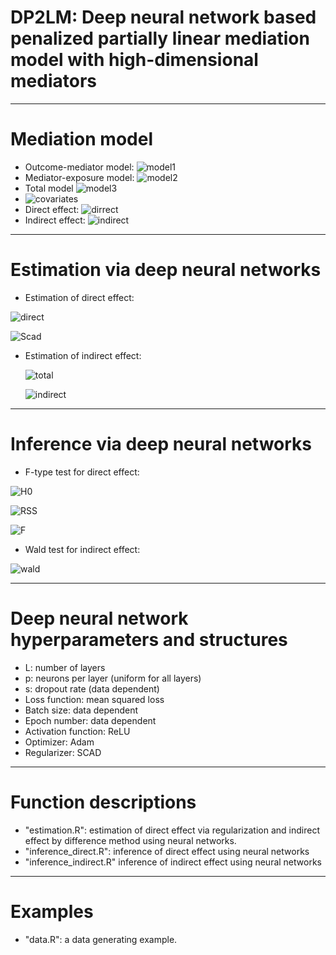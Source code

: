 # DP2LM: Deep neural network based penalized partially linear mediation model with high-dimensional mediators
------------------------------------------------

# Mediation model
- Outcome-mediator model:
![model1](https://latex.codecogs.com/svg.image?&space;y=\alpha_{\textit{m}}^\intercal&space;m&plus;\alpha_{\textit{e}}^\intercal&space;x&plus;f\left(z\right)&plus;\epsilon_1.)
- Mediator-exposure model:
![model2](https://latex.codecogs.com/svg.image?m=\gamma_{\textit{e}}^\intercal&space;x&plus;g\left(z\right)&plus;\epsilon_2.)
- Total model
![model3](https://latex.codecogs.com/svg.image?&space;y=\theta_{\textit{e}}^\intercal&space;x&plus;h(z)&plus;\epsilon_3.)
- ![covariates](https://latex.codecogs.com/svg.image?\text{Exposure}:x\in\mathbb{R}^q,\text{mediator}:m\in\mathbb{R}^p,\text{confounder}:z\in\mathbb{R}^r)
- Direct effect: ![dirrect](https://latex.codecogs.com/svg.image?\alpha_{\textit{e}})
- Indirect effect: ![indirect](https://latex.codecogs.com/svg.image?\beta_{\textit{e}}=\theta_{\textit{e}}-\alpha_{\textit{e}})
-------------------------------------------------------------

# Estimation via deep neural networks 
- Estimation of direct effect:

![direct](https://latex.codecogs.com/svg.image?\left(\hat{\alpha}_{\textit{m}},\hat{\alpha}_{\textit{e}},\hat{f}\right)={argmin}\frac{1}{n}\sum_{i=1}^n\left(y_i-\alpha_{\textit{m}}^\intercal&space;m_{i}-\alpha_{\textit{e}}^\intercal&space;x_{i}-f(z_i)\right)^2&plus;\sum_{j=1}^p&space;P_{\lambda}\left(\mid\alpha_{\textit{m}j}\mid\right),)

![Scad](https://latex.codecogs.com/svg.image?&space;P'_{\lambda}(t)=\lambda\left(\mathbb{I}\left(t\leq\lambda\right)&plus;\frac{\left(a\lambda-t\right)_&plus;}{\left(a-1\right)\lambda}\mathbb{I}\left(t>\lambda\right)\right),a=3.7.)

- Estimation of indirect effect:

  ![total](https://latex.codecogs.com/svg.image?\left(\hat{\theta}_{\textit{e}},\hat{h}\right)={argmin}\frac{1}{n}\sum_{i=1}^n\left(y_i-\theta_{\textit{e}}^\intercal&space;x_{i}-h(z_i)\right)^2,)

  ![indirect](https://latex.codecogs.com/svg.image?\hat{\beta}_{\textit{e}}=\hat{\theta}_{\textit{e}}-\hat{\alpha}_{\textit{e}}.)

-------------------------------------------------------------
# Inference via deep neural networks
- F-type test for direct effect:

![H0](https://latex.codecogs.com/svg.image?\left(\widetilde{\alpha}_{\textit{m}},\widetilde{f}\right)={argmin}\frac{1}{n}\sum_{i=1}^n\left(y_i-\alpha_{\textit{m}}^\intercal&space;m_{i}-f(z_i)\right)^2&plus;\sum_{j=1}^p&space;P_{\lambda}\left(\mid\alpha_{\textit{m}j}\mid\right),)

![RSS](https://latex.codecogs.com/svg.image?RSS_1=\sum_{i=1}^n\left(y_i-\hat{\alpha}_{\textit{m}}^\intercal&space;m_{i}-\hat{\alpha}_{\textit{e}}^\intercal&space;x_{i}-\hat{f}(z_i)\right)^2,RSS_0=\sum_{i=1}^n\left(y_i-\widetilde{\alpha}_{\textit{m}}^\intercal&space;m_{i}-\widetilde{f}(z_i)\right)^2,)

![F](https://latex.codecogs.com/svg.image?T_n^{\textit{DE}}=\frac{RSS_0-RSS_1}{RSS_1/(n-q)}.)


- Wald test for indirect effect:

![wald](https://latex.codecogs.com/svg.image?S_n^{\textit{IE}}=n\hat{\beta}_{\textit{e}}^\intercal\hat{\Omega}^{-1}\hat{\beta}_{\textit{e}},\enspace\hat{\Omega}\enspace\text{is&space;the&space;estimated&space;covariance&space;matrix}.)

-------------------------------------------------------------

# Deep neural network hyperparameters and structures
- L: number of layers 
- p: neurons per layer (uniform for all layers)
- s: dropout rate (data dependent)
- Loss function: mean squared loss
- Batch size: data dependent
- Epoch number: data dependent
- Activation function: ReLU
- Optimizer: Adam
- Regularizer: SCAD
-------------------------------------------------------------

# Function descriptions
- "estimation.R": estimation of direct effect via regularization and indirect effect by difference method using neural networks.
- "inference_direct.R": inference of direct effect using neural networks
- "inference_indirect.R" inference of indirect effect using neural networks
-------------------------------------------------------------

# Examples
- "data.R": a data generating example.
